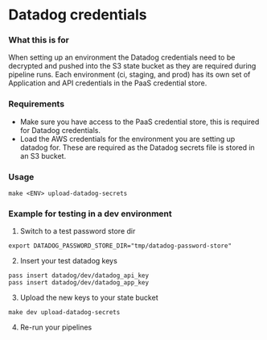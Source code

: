# Datadog credentials

### What this is for

When setting up an environment the Datadog credentials need to be decrypted and pushed into the S3 state bucket as they are required during pipeline runs. Each environment (ci, staging, and prod) has its own set of Application and API credentials in the PaaS credential store.

### Requirements

* Make sure you have access to the PaaS credential store, this is required for Datadog credentials.
* Load the AWS credentials for the environment you are setting up datadog for. These are required as the Datadog secrets file is stored in an S3 bucket.

### Usage
```
make <ENV> upload-datadog-secrets
```

### Example for testing in a dev environment

1. Switch to a test password store dir

```
export DATADOG_PASSWORD_STORE_DIR="tmp/datadog-password-store"
```

2. Insert your test datadog keys

```
pass insert datadog/dev/datadog_api_key
pass insert datadog/dev/datadog_app_key
```

3. Upload the new keys to your state bucket

```
make dev upload-datadog-secrets
```

4. Re-run your pipelines
